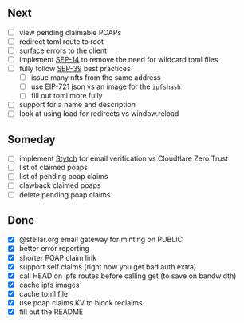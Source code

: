 ## Next
- [ ] view pending claimable POAPs
- [ ] redirect toml route to root
- [ ] surface errors to the client
- [ ] implement [SEP-14](https://discord.com/channels/763798356484161566/772838189920026635/991365076781109288) to remove the need for wildcard toml files
- [ ] fully follow [SEP-39](https://github.com/stellar/stellar-protocol/blob/master/ecosystem/sep-0039.md) best practices 
  - [ ] issue many nfts from the same address
  - [ ] use [EIP-721](https://eips.ethereum.org/EIPS/eip-721) json vs an image for the `ipfshash`
  - [ ] fill out toml more fully
- [ ] support for a name and description
- [ ] look at using load for redirects vs window.reload

## Someday
- [ ] implement [Stytch](https://stytch.com/) for email verification vs Cloudflare Zero Trust
- [ ] list of claimed poaps
- [ ] list of pending poap claims
- [ ] clawback claimed poaps
- [ ] delete pending poap claims

## Done
- [x] @stellar.org email gateway for minting on PUBLIC
- [x] better error reporting
- [x] shorter POAP claim link
- [x] support self claims (right now you get bad auth extra)
- [x] call HEAD on ipfs routes before calling get (to save on bandwidth)
- [x] cache ipfs images
- [x] cache toml file
- [x] use poap claims KV to block reclaims
- [x] fill out the README
